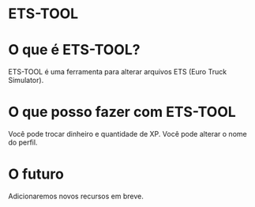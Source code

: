 # ETS-TOOL

# O que é ETS-TOOL?
ETS-TOOL é uma ferramenta para alterar arquivos ETS (Euro Truck Simulator).

# O que posso fazer com ETS-TOOL
Você pode trocar dinheiro e quantidade de XP.
Você pode alterar o nome do perfil.

# O futuro
Adicionaremos novos recursos em breve.
